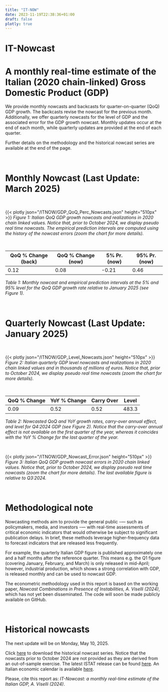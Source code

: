 ```yaml
---
title: "IT-NOW"
date: 2023-11-19T22:38:36+01:00
draft: false
plotly: true
---
```


# IT-Nowcast
# A monthly real-time estimate of the Italian (2020 chain-linked) Gross Domestic Product (GDP)

We provide monthly nowcasts and backcasts for quarter-on-quarter (QoQ) GDP growth. The backcasts revise the nowcast for the previous month. Additionally, we offer quarterly nowcasts for the level of GDP and the associated error for the GDP growth nowcast. Monthly updates occur at the end of each month, while quarterly updates are provided at the end of each quarter.

Further details on the methodology and the historical nowcast series are available at the end of the page.

&nbsp;

# Monthly Nowcast (Last Update: March 2025)

&nbsp;

<!-- Keep height="500px" for consistency with the Python generating code -->
{{< plotly json="/ITNOW/GDP_QoQ_Perc_Nowcasts.json" height="510px" >}}
*Figure 1: Italian QoQ GDP growth nowcasts and realizations in 2020 chain linked values. Notice that, prior to October 2024, we display pseudo real time nowcasts. The empirical prediction intervals are computed using the history of the nowcast errors (zoom the chart for more details).*

&nbsp;

| QoQ % Change  (back) | QoQ % Change  (now)   |5% Pr. (now)   | 95% Pr. (now) |
|----------------------|-----------------------|---------------|---------------|
| 0.12                 | 0.08                  | -0.21         | 0.46          |     

*Table 1: Monthly nowcast and empirical prediction intervals at the 5% and 95% level for the QoQ GDP growth rate relative to January 2025 (see Figure 1).*

&nbsp;

# Quarterly Nowcast (Last Update: January 2025)

&nbsp;

{{< plotly json="/ITNOW/GDP_Level_Nowcasts.json" height="510px" >}} 
*Figure 2: Italian quarterly GDP level nowcasts and realizations in 2020 chain linked values and in thousands of millions of euros. Notice that, prior to October 2024, we display pseudo real time nowcasts (zoom the chart for more details).*

&nbsp;

| QoQ % Change | YoY % Change | Carry Over | Level  |
|--------------|--------------|------------|--------|
| 0.09        | 0.52          | 0.52       | 483.3  |

*Table 2: Nowcasted QoQ and YoY growth rates, carry-over annual effect, and level for Q4:2024 GDP (see Figure 2). Notice that the carry-over annual effect is not available on the first quarter of the year, whereas it coincides with the YoY % Change for the last quarter of the year.*

&nbsp;

{{< plotly json="/ITNOW/GDP_Nowcast_Error.json" height="510px" >}} 
*Figure 3: Italian QoQ GDP growth nowcast errors in 2020 chain linked values. Notice that, prior to October 2024, we display pseudo real time nowcasts (zoom the chart for more details). The last available figure is relative to Q3:2024.*
  
&nbsp;

# Methodological note

Nowcasting methods aim to provide the general public -— such as policymakers, media, and investors -— with real-time assessments of critical economic indicators that would otherwise be subject to significant publication delays. In brief, these methods leverage higher-frequency data to forecast indicators that are released less frequently.

For example, the quarterly Italian GDP figure is published approximately one and a half months after the reference quarter. This means e.g. the Q1 figure (covering January, February, and March) is only released in mid-April; however, industrial production, which shows a strong correlation with GDP, is released monthly and can be used to nowcast GDP.

The econometric methodology used in this report is based on the working paper, *Nowcast Combinations in Presence of Instabilities, A. Viselli (2024)*, which has not yet been disseminated. The code will soon be made publicly available on GitHub.

&nbsp;

# Historical nowcasts

<!--The next update will be on Friday, December 22, 2024, 10 am.-->
The next update will be on Monday, May 10, 2025.

Click [here](/ITNOW/ITNOW_History.xlsx) to download the historical nowcast series. Notice that the nowcasts prior to October 2024 are not provided as they are derived from an out-of-sample exercise. The latest ISTAT release can be found [here](https://www.istat.it/wp-content/uploads/2025/01/FLASH_24q4_EN.pdf). An Italian economic calendar is available [here](https://it.tradingeconomics.com/italy/calendar).

Please, cite this report as: *IT-Nowcast: a monthly real-time estimate of the Italian GDP, A. Viselli (2024)*.
